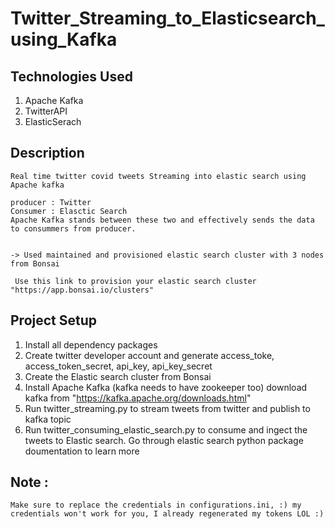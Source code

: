 # Twitter_Streaming_to_Elasticsearch_using_Kafka


## Technologies Used
1. Apache Kafka
2. TwitterAPI
3. ElasticSerach

## Description

    Real time twitter covid tweets Streaming into elastic search using Apache kafka 
    
    producer : Twitter
    Consumer : Elasctic Search
    Apache Kafka stands between these two and effectively sends the data to consummers from producer.
    
    
    -> Used maintained and provisioned elastic search cluster with 3 nodes from Bonsai
    
     Use this link to provision your elastic search cluster "https://app.bonsai.io/clusters"
     
     
## Project Setup

  1. Install all dependency packages
  2. Create twitter developer account and generate access_toke, access_token_secret, api_key, api_key_secret
  3. Create the Elastic search cluster from Bonsai
  4. Install Apache Kafka (kafka needs to have zookeeper too)
      download kafka from "https://kafka.apache.org/downloads.html"
  5. Run twitter_streaming.py to stream tweets from twitter and publish to kafka topic
  6. Run twitter_consuming_elastic_search.py to consume and ingect the tweets to Elastic search.
     Go through elastic search python package doumentation to learn more 
     
     
     
     
 ## Note : 
 
    Make sure to replace the credentials in configurations.ini, :) my credentials won't work for you, I already regenerated my tokens LOL :)
